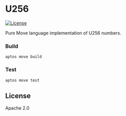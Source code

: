 # U256 

[![License](https://img.shields.io/badge/License-Apache_2.0-blue.svg)](https://opensource.org/licenses/Apache-2.0)

Pure Move language implementation of U256 numbers.

### Build

    aptos move build

### Test

    aptos move test

## License

Apache 2.0
